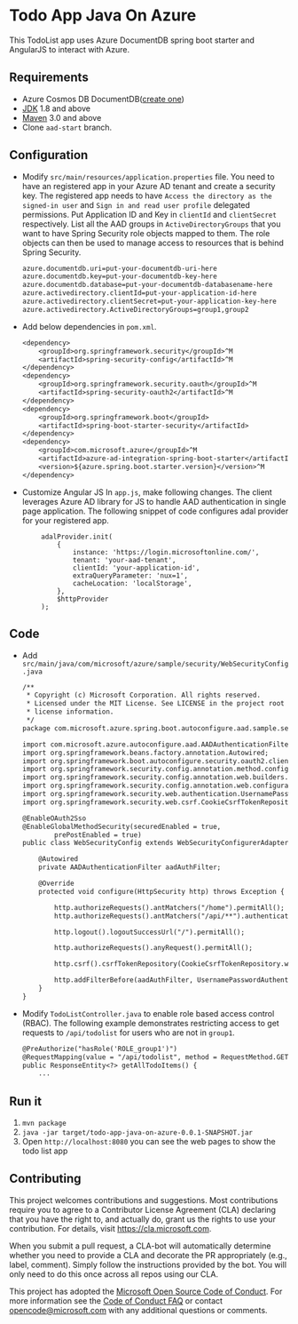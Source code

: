 # Todo App Java On Azure

This TodoList app uses Azure DocumentDB spring boot starter and AngularJS to interact with Azure.

## Requirements

* Azure Cosmos DB DocumentDB([create one](https://docs.microsoft.com/en-us/azure/cosmos-db/create-documentdb-java))
* [JDK](http://www.oracle.com/technetwork/java/javase/downloads/jdk8-downloads-2133151.html) 1.8 and above
* [Maven](https://maven.apache.org/) 3.0 and above
* Clone `aad-start` branch.

## Configuration

* Modify `src/main/resources/application.properties` file. You need to have an registered app in your Azure AD tenant and create a security key. The registered app needs to have `Access the directory as the signed-in user` and `Sign in and read user profile` delegated permissions. Put Application ID and Key in `clientId` and `clientSecret` respectively. List all the AAD groups in `ActiveDirectoryGroups` that you want to have Spring Security role objects mapped to them. The role objects can then be used to manage access to resources that is behind Spring Security.

    ``` txt
    azure.documentdb.uri=put-your-documentdb-uri-here
    azure.documentdb.key=put-your-documentdb-key-here
    azure.documentdb.database=put-your-documentdb-databasename-here
    azure.activedirectory.clientId=put-your-application-id-here
    azure.activedirectory.clientSecret=put-your-application-key-here
    azure.activedirectory.ActiveDirectoryGroups=group1,group2
    ```
* Add below dependencies in `pom.xml`.

    ``` txt
    <dependency>
        <groupId>org.springframework.security</groupId>^M
        <artifactId>spring-security-config</artifactId>^M
    </dependency>
    <dependency>
        <groupId>org.springframework.security.oauth</groupId>^M
        <artifactId>spring-security-oauth2</artifactId>^M
    </dependency>
    <dependency>
        <groupId>org.springframework.boot</groupId>
        <artifactId>spring-boot-starter-security</artifactId>
    </dependency>
    <dependency>
        <groupId>com.microsoft.azure</groupId>^M
        <artifactId>azure-ad-integration-spring-boot-starter</artifactId>^M
        <version>${azure.spring.boot.starter.version}</version>^M
    </dependency>
    ```
    
* Customize Angular JS
In `app.js`, make following changes. The client leverages Azure AD library for JS to handle AAD authentication in single page application. The following snippet of code configures adal provider for your registered app.
```
        adalProvider.init(
            {
                instance: 'https://login.microsoftonline.com/',
                tenant: 'your-aad-tenant',
                clientId: 'your-application-id',
                extraQueryParameter: 'nux=1',
                cacheLocation: 'localStorage',
            },
            $httpProvider
        );

```

## Code

* Add `src/main/java/com/microsoft/azure/sample/security/WebSecurityConfig.java`
    ``` txt
    /**
     * Copyright (c) Microsoft Corporation. All rights reserved.
     * Licensed under the MIT License. See LICENSE in the project root for
     * license information.
     */
    package com.microsoft.azure.spring.boot.autoconfigure.aad.sample.security;

    import com.microsoft.azure.autoconfigure.aad.AADAuthenticationFilter;
    import org.springframework.beans.factory.annotation.Autowired;
    import org.springframework.boot.autoconfigure.security.oauth2.client.EnableOAuth2Sso;
    import org.springframework.security.config.annotation.method.configuration.EnableGlobalMethodSecurity;
    import org.springframework.security.config.annotation.web.builders.HttpSecurity;
    import org.springframework.security.config.annotation.web.configuration.WebSecurityConfigurerAdapter;
    import org.springframework.security.web.authentication.UsernamePasswordAuthenticationFilter;
    import org.springframework.security.web.csrf.CookieCsrfTokenRepository;

    @EnableOAuth2Sso
    @EnableGlobalMethodSecurity(securedEnabled = true,
            prePostEnabled = true)
    public class WebSecurityConfig extends WebSecurityConfigurerAdapter {

        @Autowired
        private AADAuthenticationFilter aadAuthFilter;

        @Override
        protected void configure(HttpSecurity http) throws Exception {

            http.authorizeRequests().antMatchers("/home").permitAll();
            http.authorizeRequests().antMatchers("/api/**").authenticated();

            http.logout().logoutSuccessUrl("/").permitAll();

            http.authorizeRequests().anyRequest().permitAll();

            http.csrf().csrfTokenRepository(CookieCsrfTokenRepository.withHttpOnlyFalse());

            http.addFilterBefore(aadAuthFilter, UsernamePasswordAuthenticationFilter.class);
        }
    }
    ```

* Modify `TodoListController.java` to enable role based access control (RBAC). The following example demonstrates restricting access to get requests to `/api/todolist` for users who are not in `group1`.

    ``` txt
    @PreAuthorize("hasRole('ROLE_group1')")
    @RequestMapping(value = "/api/todolist", method = RequestMethod.GET, produces = {MediaType.APPLICATION_JSON_VALUE})
    public ResponseEntity<?> getAllTodoItems() {
        ...
    ```

## Run it

1. `mvn package`
1. `java -jar target/todo-app-java-on-azure-0.0.1-SNAPSHOT.jar`
1. Open `http://localhost:8080` you can see the web pages to show the todo list app

## Contributing

This project welcomes contributions and suggestions.  Most contributions require you to agree to a
Contributor License Agreement (CLA) declaring that you have the right to, and actually do, grant us
the rights to use your contribution. For details, visit https://cla.microsoft.com.

When you submit a pull request, a CLA-bot will automatically determine whether you need to provide
a CLA and decorate the PR appropriately (e.g., label, comment). Simply follow the instructions
provided by the bot. You will only need to do this once across all repos using our CLA.

This project has adopted the [Microsoft Open Source Code of Conduct](https://opensource.microsoft.com/codeofconduct/).
For more information see the [Code of Conduct FAQ](https://opensource.microsoft.com/codeofconduct/faq/) or
contact [opencode@microsoft.com](mailto:opencode@microsoft.com) with any additional questions or comments.
